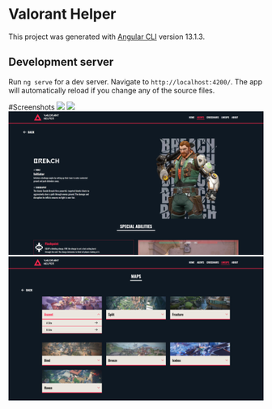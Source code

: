 # Valorant Helper

This project was generated with [Angular CLI](https://github.com/angular/angular-cli) version 13.1.3.

## Development server

Run `ng serve` for a dev server. Navigate to `http://localhost:4200/`. The app will automatically reload if you change any of the source files.

#Screenshots
<img width="600" src="src\assets\readme-images\landing.png">
<img width="600" src="src\assets\readme-images\agents.png">
<img width="600" src="src\assets\readme-images\agent-details.png">
<img width="600" src="src\assets\readme-images\lineups.png">
